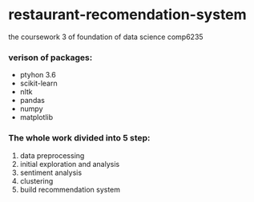 # restaurant-recomendation-system
the coursework 3 of foundation of data science comp6235

### verison of packages:
- ptyhon 3.6
- scikit-learn
- nltk
- pandas
- numpy
- matplotlib

### The whole work divided into 5 step:
1. data preprocessing
2. initial exploration and analysis
3. sentiment analysis
4. clustering
5. build recommendation system

